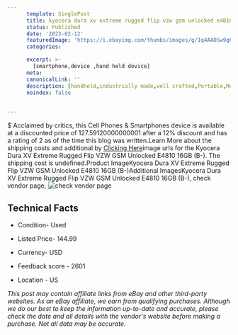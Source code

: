 ```yaml
---
      template: SinglePost
      title: kyocera dura xv extreme rugged flip vzw gsm unlocked e4810 16gb b 
      status: Published
      date: '2023-02-12'
      featuredImage: 'https://i.ebayimg.com/thumbs/images/g/1q4AAOSw9ghjj1d5/s-l225.jpg'
      categories: 

      excerpt: >-
        [smartphone,device ,hand held device]
      meta:
      canonicalLink: ''
      description: [handheld,industrially made,well crafted,Portable,Mobile,Compact,Convenient,Lightweight,Maneuverable,Man-portable,Miniature,Carriable,Hand-held,Light,Holdable,Transportable,Mobile device,Pocket-sized,On-the-go,Wireless,Cordless,Compact size,Convenient size, smartphone,device ,hand held device]
      noindex: false

        
---
```

$
    Acclaimed by critics, this Cell Phones & Smartphones device is available at a discounted price of 127.59120000000001 after a 12% discount and has a rating of 2 as of the time this blog was written.Learn More about the shipping costs and additional by [Clicking Here](https://www.ebay.com/itm/185373781882?hash=item2b29236f7a%3Ag%3A1q4AAOSw9ghjj1d5&amdata=enc%3AAQAHAAAA4Ol%2FszlPYs0DIjM%2FWDM2%2B0wtvr%2BR1u%2Ft7pNbfYIJ6MnmiGVpAuYNnTGs9CH2sraCwl2VxAwgjW%2BAOk6oX5puBzfitzLc2AqI3kjKrAJwdmUbPZ1g64DXESWl7GcXh5vXvdJ8xbahIeaiUEoKKheWGKKZBXCUTx9IM1IvzOKD5dc%2BAiiRUcoPMlytETPL4AChhSgPKCMlm3V0CPWJ9SWKGLWJMltlEgAnkEnjemoYylfCBKoMXFEYRFs8bpSeB00XkPabTlaKJnHVvzqNBQaKWX%2BM2xNzLq1ctU55ycBIY0xe&mkevt=1&mkcid=1&mkrid=711-53200-19255-0&campid=%253CePNCampaignId%253E&customid=%253CreferenceId%253E&toolid=10049)image urls for the Kyocera Dura XV Extreme Rugged Flip VZW GSM Unlocked E4810 16GB (B-). The shipping cost is undefined.Product ImageKyocera Dura XV Extreme Rugged Flip VZW GSM Unlocked E4810 16GB (B-)Additional ImagesKyocera Dura XV Extreme Rugged Flip VZW GSM Unlocked E4810 16GB (B-), check vendor page, ![check vendor page](https://origin-galleryplus.ebayimg.com/ws/web/185373781882_2_0_1/225x225.jpg,https://origin-galleryplus.ebayimg.com/ws/web/185373781882_3_0_1/225x225.jpg,https://origin-galleryplus.ebayimg.com/ws/web/185373781882_4_0_1/225x225.jpg)
    
    

 ## Technical Facts 



     
      

 - Condition- Used 


      

 - Listed Price- 144.99 


      

 - Currency- USD 


      

 - Feedback score - 2601 


      

 - Location - US 


      
      

 *_This post may contain affiliate links from eBay and other third-party websites. As an eBay affiliate, we earn from qualifying purchases. Although we do our best to keep the information up-to-date and accurate, please check the date and all details with the vendor's website before making a purchase. Not all data may be accurate._*



    
    
    
    
    